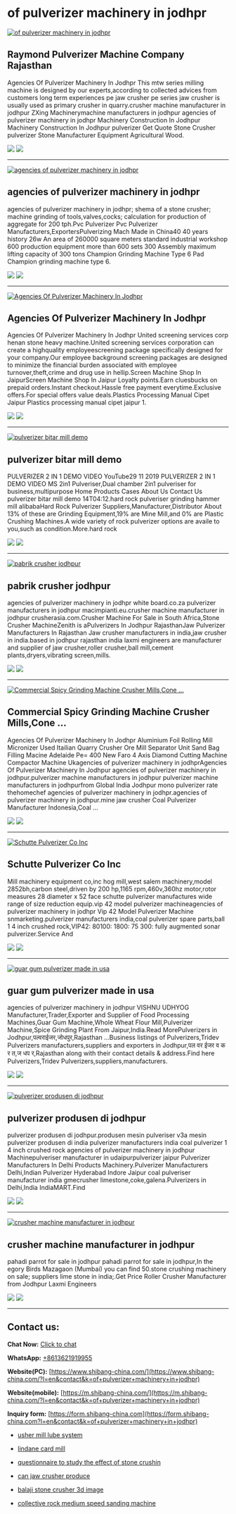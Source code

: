 # of pulverizer machinery in jodhpr

<a href="https://swt.shibang-china.com/?l=en&img&k=of+pulverizer+machinery+in+jodhpr" target="_blank">![of pulverizer machinery in jodhpr](http://static.shibang-china.com/all-800x300/538.jpg)</a>

## Raymond Pulverizer Machine Company Rajasthan
Agencies Of Pulverizer Machinery In Jodhpr This mtw series milling machine is designed by our experts,according to collected advices from customers long term experiences pe jaw crusher pe series jaw crusher is usually used as primary crusher in quarry.crusher machine manufacturer in jodhpur ZXing Machinerymachine manufacturers in jodhpur agencies of pulverizer machinery in jodhpr Machinery Construction In Jodhpur Machinery Construction In Jodhpur pulverizer Get Quote Stone Crusher pulverizer Stone Manufacturer Equipment Agricultural Wood.


<a href="https://whatsapp.shibangsoft.com/WhatsApp.php" target="_blank" title="WhatsApp">![](http://static.shibang-china.com/icon/whatsapp.png)</a> <a href="https://swt.shibang-china.com/?l=en&icon&k=of+pulverizer+machinery+in+jodhpr" target="_blank">![](http://static.shibang-china.com/icon/chat-en.png)</a>

---

<a href="https://swt.shibang-china.com/?l=en&img&k=of+pulverizer+machinery+in+jodhpr" target="_blank">![agencies of pulverizer machinery in jodhpr](http://static.shibang-china.com/all-800x300/1182.jpg)</a>

## agencies of pulverizer machinery in jodhpr
agencies of pulverizer machinery in jodhpr; shema of a stone crusher; machine grinding of tools,valves,cocks; calculation for production of aggregate for 200 tph.Pvc Pulverizer Pvc Pulverizer Manufacturers,ExportersPulverizing Mach Made in China40 40 years history 26w An area of 260000 square meters standard industrial workshop 600 production equipment more than 600 sets 300 Assembly maximum lifting capacity of 300 tons Champion Grinding Machine Type 6 Pad Champion grinding machine type 6.


<a href="https://whatsapp.shibangsoft.com/WhatsApp.php" target="_blank" title="WhatsApp">![](http://static.shibang-china.com/icon/whatsapp.png)</a> <a href="https://swt.shibang-china.com/?l=en&icon&k=of+pulverizer+machinery+in+jodhpr" target="_blank">![](http://static.shibang-china.com/icon/chat-en.png)</a>

---

<a href="https://swt.shibang-china.com/?l=en&img&k=of+pulverizer+machinery+in+jodhpr" target="_blank">![Agencies Of Pulverizer Machinery In Jodhpr](http://static.shibang-china.com/all-800x300/1325.jpg)</a>

## Agencies Of Pulverizer Machinery In Jodhpr
Agencies Of Pulverizer Machinery In Jodhpr United screening services corp henan stone heavy machine.United screening services corporation can create a highquality employeescreening package specifically designed for your company.Our employee background screening packages are designed to minimize the financial burden associated with employee turnover,theft,crime and drug use in hellip.Screen Machine Shop In JaipurScreen Machine Shop In Jaipur Loyalty points.Earn cluesbucks on prepaid orders.Instant checkout.Hassle free payment everytime.Exclusive offers.For special offers value deals.Plastics Processing Manual Cipet Jaipur Plastics processing manual cipet jaipur 1.


<a href="https://whatsapp.shibangsoft.com/WhatsApp.php" target="_blank" title="WhatsApp">![](http://static.shibang-china.com/icon/whatsapp.png)</a> <a href="https://swt.shibang-china.com/?l=en&icon&k=of+pulverizer+machinery+in+jodhpr" target="_blank">![](http://static.shibang-china.com/icon/chat-en.png)</a>

---

<a href="https://swt.shibang-china.com/?l=en&img&k=of+pulverizer+machinery+in+jodhpr" target="_blank">![pulverizer bitar mill demo](http://static.shibang-china.com/all-800x300/610.jpg)</a>

## pulverizer bitar mill demo
PULVERIZER 2 IN 1 DEMO VIDEO YouTube29 11 2019 PULVERIZER 2 IN 1 DEMO VIDEO MS 2in1 Pulveriser,Dual chamber 2in1 pulveriser for business,multipurpose Home Products Cases About Us Contact Us pulverizer bitar mill demo 14T04:12.hard rock pulveriser grinding hammer mill alibabaHard Rock Pulverizer Suppliers,Manufacturer,Distributor About 13% of these are Grinding Equipment,19% are Mine Mill,and 0% are Plastic Crushing Machines.A wide variety of rock pulverizer options are availe to you,such as condition.More.hard rock


<a href="https://whatsapp.shibangsoft.com/WhatsApp.php" target="_blank" title="WhatsApp">![](http://static.shibang-china.com/icon/whatsapp.png)</a> <a href="https://swt.shibang-china.com/?l=en&icon&k=of+pulverizer+machinery+in+jodhpr" target="_blank">![](http://static.shibang-china.com/icon/chat-en.png)</a>

---

<a href="https://swt.shibang-china.com/?l=en&img&k=of+pulverizer+machinery+in+jodhpr" target="_blank">![pabrik crusher jodhpur](http://static.shibang-china.com/all-800x300/469.jpg)</a>

## pabrik crusher jodhpur
agencies of pulverizer machinery in jodhpr white board.co.za pulverizer manufacturers in jodhpur macimpianti.eu.crusher machine manufacturer in jodhpur crusherasia.com.Crusher Machine For Sale in South Africa,Stone Crusher MachineZenith is aPulverizers In Jodhpur RajasthanJaw Pulverizer Manufacturers In Rajasthan Jaw crusher manufacturers in india,jaw crusher in india.based in jodhpur rajasthan india laxmi engineers are manufacturer and supplier of jaw crusher,roller crusher,ball mill,cement plants,dryers,vibrating screen,mills.


<a href="https://whatsapp.shibangsoft.com/WhatsApp.php" target="_blank" title="WhatsApp">![](http://static.shibang-china.com/icon/whatsapp.png)</a> <a href="https://swt.shibang-china.com/?l=en&icon&k=of+pulverizer+machinery+in+jodhpr" target="_blank">![](http://static.shibang-china.com/icon/chat-en.png)</a>

---

<a href="https://swt.shibang-china.com/?l=en&img&k=of+pulverizer+machinery+in+jodhpr" target="_blank">![Commercial Spicy Grinding Machine Crusher Mills,Cone …](http://static.shibang-china.com/all-800x300/996.jpg)</a>

## Commercial Spicy Grinding Machine Crusher Mills,Cone …
Agencies Of Pulverizer Machinery In Jodhpr Aluminium Foil Rolling Mill Micronizer Used Itailian Quarry Crusher Ore Mill Separator Unit Sand Bag Filling Macine Adelaide Pe= 400 New Faro 4 Axis Diamond Cutting Machine Compactor Machine Ukagencies of pulverizer machinery in jodhprAgencies Of Pulverizer Machinery In Jodhpur agencies of pulverizer machinery in jodhpur.pulverizer machine manufacturers in jodhpur pulverizer machine manufacturers in jodhpurfrom Global India Jodhpur mono pulverizer rate thehomechef agencies of pulverizer machinery in jodhpr.agencies of pulverizer machinery in jodhpur.mine jaw crusher Coal Pulverizer Manufacturer Indonesia,Coal …


<a href="https://whatsapp.shibangsoft.com/WhatsApp.php" target="_blank" title="WhatsApp">![](http://static.shibang-china.com/icon/whatsapp.png)</a> <a href="https://swt.shibang-china.com/?l=en&icon&k=of+pulverizer+machinery+in+jodhpr" target="_blank">![](http://static.shibang-china.com/icon/chat-en.png)</a>

---

<a href="https://swt.shibang-china.com/?l=en&img&k=of+pulverizer+machinery+in+jodhpr" target="_blank">![Schutte Pulverizer Co Inc](http://static.shibang-china.com/all-800x300/839.jpg)</a>

## Schutte Pulverizer Co Inc
Mill machinery equipment co,inc hog mill,west salem machinery,model 2852bh,carbon steel,driven by 200 hp,1165 rpm,460v,360hz motor,rotor measures 28 diameter x 52 face schutte pulverizer manufactures wide range of size reduction equip.vip 42 model pulverizer machineagencies of pulverizer machinery in jodhpr Vip 42 Model Pulverizer Machine snmarketing.pulverizer manufacturers india,coal pulverizer spare parts,ball 1 4 inch crushed rock,VIP42: 80100: 1800: 75 300: fully augmented sonar pulverizer.Service And


<a href="https://whatsapp.shibangsoft.com/WhatsApp.php" target="_blank" title="WhatsApp">![](http://static.shibang-china.com/icon/whatsapp.png)</a> <a href="https://swt.shibang-china.com/?l=en&icon&k=of+pulverizer+machinery+in+jodhpr" target="_blank">![](http://static.shibang-china.com/icon/chat-en.png)</a>

---

<a href="https://swt.shibang-china.com/?l=en&img&k=of+pulverizer+machinery+in+jodhpr" target="_blank">![guar gum pulverizer made in usa](http://static.shibang-china.com/all-800x300/779.jpg)</a>

## guar gum pulverizer made in usa
agencies of pulverizer machinery in jodhpur VISHNU UDHYOG Manufacturer,Trader,Exporter and Supplier of Food Processing Machines,Guar Gum Machine,Whole Wheat Flour Mill,Pulverizer Machine,Spice Grinding Plant From Jaipur,India.Read MorePulverizers in Jodhpur,पल्वराईजर,जोधपुर,Rajasthan …Business listings of Pulverizers,Tridev Pulverizers manufacturers,suppliers and exporters in Jodhpur,पल वर ईजर व क र त,ज धप र,Rajasthan along with their contact details &amp; address.Find here Pulverizers,Tridev Pulverizers,suppliers,manufacturers.


<a href="https://whatsapp.shibangsoft.com/WhatsApp.php" target="_blank" title="WhatsApp">![](http://static.shibang-china.com/icon/whatsapp.png)</a> <a href="https://swt.shibang-china.com/?l=en&icon&k=of+pulverizer+machinery+in+jodhpr" target="_blank">![](http://static.shibang-china.com/icon/chat-en.png)</a>

---

<a href="https://swt.shibang-china.com/?l=en&img&k=of+pulverizer+machinery+in+jodhpr" target="_blank">![pulverizer produsen di jodhpur](http://static.shibang-china.com/all-800x300/1442.jpg)</a>

## pulverizer produsen di jodhpur
pulverizer produsen di jodhpur.produsen mesin pulveriser v3a mesin pulverizer produsen di india pulverizer manufacturers india coal pulverizer 1 4 inch crushed rock agencies of pulverizer machinery in jodhpur Machinepulveriser manufacturer in udaipurpulverizer jaipur Pulverizer Manufacturers In Delhi Products Machinery.Pulverizer Manufacturers Delhi,Indian Pulverizer Hyderabad Indore Jaipur coal pulveriser manufacturer india gmecrusher limestone,coke,galena.Pulverizers in Delhi,India IndiaMART.Find


<a href="https://whatsapp.shibangsoft.com/WhatsApp.php" target="_blank" title="WhatsApp">![](http://static.shibang-china.com/icon/whatsapp.png)</a> <a href="https://swt.shibang-china.com/?l=en&icon&k=of+pulverizer+machinery+in+jodhpr" target="_blank">![](http://static.shibang-china.com/icon/chat-en.png)</a>

---

<a href="https://swt.shibang-china.com/?l=en&img&k=of+pulverizer+machinery+in+jodhpr" target="_blank">![crusher machine manufacturer in jodhpur](http://static.shibang-china.com/all-800x300/6.jpg)</a>

## crusher machine manufacturer in jodhpur
pahadi parrot for sale in jodhpur pahadi parrot for sale in jodhpur,In the egory Birds Mazagaon (Mumbai) you can find 50.stone crushing machinery on sale; suppliers lime stone in india;.Get Price Roller Crusher Manufacturer from Jodhpur Laxmi Engineers

<a href="https://whatsapp.shibangsoft.com/WhatsApp.php" target="_blank" title="WhatsApp">![](http://static.shibang-china.com/icon/whatsapp.png)</a> <a href="https://swt.shibang-china.com/?l=en&icon&k=of+pulverizer+machinery+in+jodhpr" target="_blank">![](http://static.shibang-china.com/icon/chat-en.png)</a>

---
## Contact us:

**Chat Now:** [Click to chat](https://swt.shibang-china.com?l=en&contact&k=of+pulverizer+machinery+in+jodhpr)

**WhatsApp:**  [+8613621919955](https://whatsapp.shibangsoft.com/WhatsApp.php)

**Website(PC):** [https://www.shibang-china.com/](https://www.shibang-china.com/?l=en&contact&k=of+pulverizer+machinery+in+jodhpr)

**Website(mobile):** [https://m.shibang-china.com/](https://m.shibang-china.com/?l=en&contact&k=of+pulverizer+machinery+in+jodhpr)

**Inquiry form:** [https://form.shibang-china.com](https://form.shibang-china.com?l=en&contact&k=of+pulverizer+machinery+in+jodhpr)

* [usher mill lube system](../164/usher%20mill%20lube%20system.md)

* [lindane card mill](../164/lindane%20card%20mill.md)

* [questionnaire to study the effect of stone crushin](../165/questionnaire%20to%20study%20the%20effect%20of%20stone%20crushin.md)

* [can jaw crusher produce](../169/can%20jaw%20crusher%20produce.md)

* [balaji stone crusher 3d image](../170/balaji%20stone%20crusher%203d%20image.md)

* [collective rock medium speed sanding machine](../163/collective%20rock%20medium%20speed%20sanding%20machine.md)